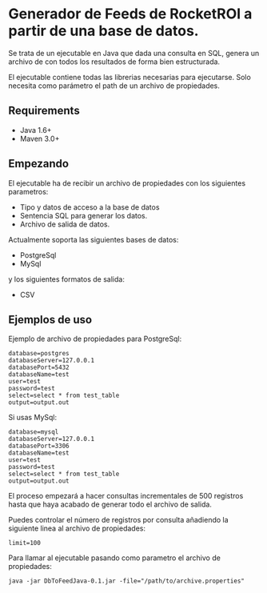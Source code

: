 Generador de Feeds de RocketROI a partir de una base de datos.
==================================
Se trata de un ejecutable en Java que dada una consulta en SQL, genera un archivo de con todos los resultados de forma bien estructurada. 

El ejecutable contiene todas las librerias necesarias para ejecutarse. Solo necesita como parámetro el path de un archivo de propiedades.

## Requirements

  * Java 1.6+
  * Maven 3.0+

## Empezando

El ejecutable ha de recibir un archivo de propiedades con los siguientes parametros:

* Tipo y datos de acceso a la base de datos
* Sentencia SQL para generar los datos.
* Archivo de salida de datos.

Actualmente soporta las siguientes bases de datos:

* PostgreSql
* MySql

y los siguientes formatos de salida:

* CSV

## Ejemplos de uso

Ejemplo de archivo de propiedades para PostgreSql:

```
database=postgres
databaseServer=127.0.0.1
databasePort=5432
databaseName=test
user=test
password=test
select=select * from test_table
output=output.out

```

Si usas MySql:
```
database=mysql
databaseServer=127.0.0.1
databasePort=3306
databaseName=test
user=test
password=test
select=select * from test_table
output=output.out

```

El proceso empezará a hacer consultas incrementales de 500 registros hasta que haya acabado de generar todo el archivo de salida.

Puedes controlar el número de registros por consulta añadiendo la siguiente linea al archivo de propiedades:

```
limit=100
```

Para llamar al ejecutable pasando como parametro el archivo de propiedades:

```
java -jar DbToFeedJava-0.1.jar -file="/path/to/archive.properties"
```